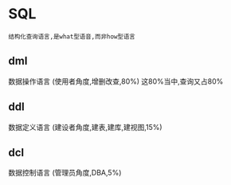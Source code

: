 # SQL

    结构化查询语言,是what型语音,而非how型语言

## dml

数据操作语言 (使用者角度,增删改查,80%) 这80%当中,查询又占80%

## ddl

数据定义语言 (建设者角度,建表,建库,建视图,15%)

## dcl

数据控制语言 (管理员角度,DBA,5%)
